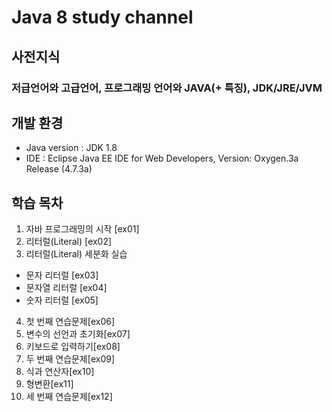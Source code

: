 # Java 8 study channel
## 사전지식
### 저급언어와 고급언어, 프로그래밍 언어와 JAVA(+ 특징), JDK/JRE/JVM
## 개발 환경
* Java version : JDK 1.8
* IDE : Eclipse Java EE IDE for Web Developers, Version: Oxygen.3a Release (4.7.3a)
## 학습 목차
1. 자바 프로그래밍의 시작 [ex01]
2. 리터럴(Literal) [ex02]
3. 리터럴(Literal) 세분화 실습
  - 문자 리터럴 [ex03]
  - 문자열 리터럴 [ex04]
  - 숫자 리터럴 [ex05]
4. 첫 번째 연습문제[ex06]
5. 변수의 선언과 초기화[ex07]
6. 키보드로 입력하기[ex08]
7. 두 번째 연습문제[ex09]
8. 식과 연산자[ex10]
9. 형변환[ex11]
10. 세 번째 연습문제[ex12]
